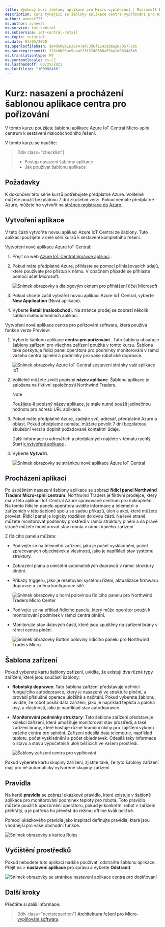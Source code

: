 ```yaml
---
title: Výukový kurz šablony aplikace pro Micro-vyplňování | Microsoft Docs
description: Kurz týkající se šablony aplikace centra vyplňování pro Azure IoT Central
author: avneet723
ms.author: avneets
ms.service: iot-central
ms.subservice: iot-central-retail
ms.topic: tutorial
ms.date: 01/09/2020
ms.openlocfilehash: ab4d609b1638b47ad73b6f1143adee2870577305
ms.sourcegitcommit: f28ebb95ae9aaaff3f87d8388a09b41e0b3445b5
ms.translationtype: MT
ms.contentlocale: cs-CZ
ms.lasthandoff: 03/29/2021
ms.locfileid: "100390466"
---
```

# <a name="tutorial-deploy-and-walk-through-a-micro-fulfillment-center-application-template"></a>Kurz: nasazení a procházení šablonou aplikace centra pro pořizování

V tomto kurzu použijete šablonu aplikace Azure IoT Central Micro-splní centrum k sestavení maloobchodního řešení.

V tomto kurzu se naučíte:

> [!div class="checklist"]
> * Postup nasazení šablony aplikace
> * Jak používat šablonu aplikace

## <a name="prerequisites"></a>Požadavky
K dokončení této série kurzů potřebujete předplatné Azure. Volitelně můžete použít bezplatnou 7 dní zkušební verzi. Pokud nemáte předplatné Azure, můžete ho vytvořit na [stránce registrace do Azure](https://aka.ms/createazuresubscription).

## <a name="create-an-application"></a>Vytvoření aplikace 
V této části vytvoříte novou aplikaci Azure IoT Central ze šablony. Tuto aplikaci použijete v celé sérii kurzů k sestavení kompletního řešení.

Vytvoření nové aplikace Azure IoT Central:

1. Přejít na web [Azure IoT Central Správce aplikací](https://aka.ms/iotcentral) .
1. Pokud máte předplatné Azure, přihlaste se pomocí přihlašovacích údajů, které používáte pro přístup k němu. V opačném případě se přihlaste pomocí účet Microsoft:

   ![Snímek obrazovky s dialogovým oknem pro přihlášení účet Microsoft](./media/tutorial-in-store-analytics-create-app/sign-in.png)

1. Pokud chcete začít vytvářet novou aplikaci Azure IoT Central, vyberte **New Application** (Nová aplikace).

1. Vyberte **Retail (maloobchod**).  Na stránce prodej se zobrazí několik šablon maloobchodních aplikací.

Vytvoření nové aplikace centra pro pořizování softwaru, která používá funkce verze Preview:  
1. Vyberte šablonu aplikace **centra pro pořizování** . Tato šablona obsahuje šablony zařízení pro všechna zařízení použitá v tomto kurzu. Šablona také poskytuje řídicí panel operátora pro podmínky monitorování v rámci vašeho centra splnění a podmínky pro vaše robotické dopravce. 

    ![Snímek obrazovky Azure IoT Central sestavení stránky vaší aplikace IoT](./media/tutorial-micro-fulfillment-center-app/iotc-retail-homepage-mfc.png)
    
1. Volitelně můžete zvolit popisný **název aplikace**. Šablona aplikace je založena na fiktivní společnosti Northwind Traders. 

    >[!NOTE]
    >Použijete-li popisný název aplikace, je stále nutné použít jedinečnou hodnotu pro adresu URL aplikace.

1. Pokud máte předplatné Azure, zadejte svůj adresář, předplatné Azure a oblast. Pokud předplatné nemáte, můžete povolit 7 dní bezplatnou zkušební verzi a doplnit požadované kontaktní údaje.  

    Další informace o adresářích a předplatných najdete v tématu rychlý Start [k vytvoření aplikace](../core/quick-deploy-iot-central.md) .

1. Vyberte **Vytvořit**.

    ![Snímek obrazovky se stránkou nové aplikace Azure IoT Central](./media/tutorial-micro-fulfillment-center-app/iotc-retail-create-app-mfc.png)

## <a name="walk-through-the-application"></a>Procházení aplikací 

Po úspěšném nasazení šablony aplikace se zobrazí **řídicí panel Northwind Traders Micro-splní centrum**. Northwind Traders je fiktivní prodejce, který má v této aplikaci IoT Central Azure spravované centrum pro mikroplnění. Na tomto řídicím panelu operátora uvidíte informace a telemetrii o zařízeních v této šabloně spolu se sadou příkazů, úloh a akcí, které můžete provést. Řídicí panel je logicky rozdělen do dvou částí. Na levé straně můžete monitorovat podmínky prostředí v rámci struktury plnění a na pravé straně můžete monitorovat stav robota v rámci daného zařízení.  

Z řídicího panelu můžete:
   * Podívejte se na telemetrii zařízení, jako je počet vyskladnění, počet zpracovaných objednávek a vlastnosti, jako je například stav systému struktury.  
   * Zobrazení plánu a umístění automatických dopravců v rámci struktury plnění.
   * Příkazy triggeru, jako je resetování systému řízení, aktualizace firmwaru dopravce a změna konfigurace sítě.

     ![Snímek obrazovky s horní polovinou řídicího panelu pro Northwind Traders Micro Center](./media/tutorial-micro-fulfillment-center-app/mfc-dashboard1.png)
   * Podívejte se na příklad řídicího panelu, který může operátor použít k monitorování podmínek v rámci centra plnění. 
   * Monitorujte stav datových částí, které jsou spuštěny na zařízení brány v rámci centra plnění.    

     ![Snímek obrazovky Botton poloviny řídicího panelu pro Northwind Traders Micro.](./media/tutorial-micro-fulfillment-center-app/mfc-dashboard2.png)

## <a name="device-template"></a>Šablona zařízení
Pokud vyberete kartu šablony zařízení, uvidíte, že existují dva různé typy zařízení, které jsou součástí šablony: 
   * **Robotský dopravce**: Tato šablona zařízení představuje definici fungujícího autodopravce, který je nasazený ve struktuře plnění, a provádí příslušné operace úložiště a načítání. Pokud vyberete šablonu, uvidíte, že robot posílá data zařízení, jako je například teplota a poloha osy, a vlastnosti, jako je například stav autodopravce. 
   * **Monitorování podmínky struktury**: Tato šablona zařízení představuje kolekci zařízení, která umožňuje monitorovat stav prostředí, a také zařízení brány, které hostuje různé hraniční úlohy pro zajištění výkonu vašeho centra pro splnění. Zařízení odesílá data telemetrie, například teplotu, počet vyskladnění a počet objednávek. Odesílá taky informace o stavu a stavu výpočetních úloh běžících ve vašem prostředí. 

     ![Šablony zařízení centra pro vyplňování](./media/tutorial-micro-fulfillment-center-app/device-templates.png)

Pokud vyberete kartu skupiny zařízení, zjistíte také, že tyto šablony zařízení mají pro ně automaticky vytvořené skupiny zařízení.

## <a name="rules"></a>Pravidla
Na kartě **pravidla** se zobrazí ukázkové pravidlo, které existuje v šabloně aplikace pro monitorování podmínek teploty pro robota. Toto pravidlo můžete použít k upozornění operátoru, pokud je konkrétní robot v zařízení přehřátý, a je potřeba ho převést do režimu offline kvůli údržbě. 

Pomocí ukázkového pravidla jako inspiraci definujte pravidla, která jsou vhodnější pro vaše obchodní funkce.

![Snímek obrazovky s kartou Rules](./media/tutorial-micro-fulfillment-center-app/rules.png)

## <a name="clean-up-resources"></a>Vyčištění prostředků

Pokud nebudete tuto aplikaci nadále používat, odstraňte šablonu aplikace. Přejít na   >  **nastavení aplikace** pro správu a vyberte **Odstranit**.

![Snímek obrazovky se stránkou nastavení aplikace centra pro doplňování](./media/tutorial-micro-fulfillment-center-app/delete.png)

## <a name="next-steps"></a>Další kroky

Přečtěte si další informace:

> [!div class="nextstepaction"]
> [Architektura řešení pro Micro-vyplňování softwaru](./architecture-micro-fulfillment-center.md)
